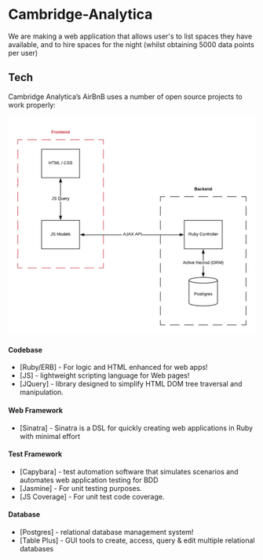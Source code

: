 # Cambridge-Analytica

We are making a web application that allows user's to list spaces they have available, and to hire spaces for the night (whilst obtaining 5000 data points per user)

## Tech

Cambridge Analytica’s AirBnB uses a number of open source projects to work properly:

![AirBnb Diagram](AirBnb_Diagram.png)

#### Codebase
* [Ruby/ERB] - For logic and HTML enhanced for web apps!
* [JS] - lightweight scripting language for Web pages!
* [JQuery] - library designed to simplify HTML DOM tree traversal and manipulation.
#### Web Framework
* [Sinatra] - Sinatra is a DSL for quickly creating web applications in Ruby with minimal effort
#### Test Framework
* [Capybara] -  test automation software that simulates scenarios and automates web application testing for BDD
* [Jasmine] - For unit testing purposes.
* [JS Coverage] - For unit test code coverage.
#### Database
* [Postgres] - relational database management system!
* [Table Plus] - GUI tools to create, access, query & edit multiple relational databases




